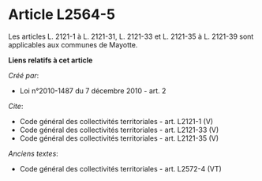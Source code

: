 # Article L2564-5

Les articles L. 2121-1 à L. 2121-31, L. 2121-33 et L. 2121-35 à L. 2121-39 sont applicables aux communes de Mayotte.

**Liens relatifs à cet article**

_Créé par_:

  - Loi n°2010-1487 du 7 décembre 2010 - art. 2

_Cite_:

  - Code général des collectivités territoriales - art. L2121-1 (V)
  - Code général des collectivités territoriales - art. L2121-33 (V)
  - Code général des collectivités territoriales - art. L2121-35 (V)

_Anciens textes_:

  - Code général des collectivités territoriales - art. L2572-4 (VT)
